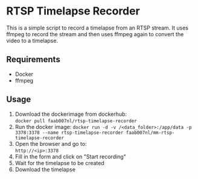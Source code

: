 # RTSP Timelapse Recorder

This is a simple script to record a timelapse from an RTSP stream. It uses ffmpeg to record the stream and then uses ffmpeg again to convert the video to a timelapse.

## Requirements
- Docker
- ffmpeg

## Usage
1. Download the dockerimage from dockerhub:  
   `docker pull faab007nl/rtsp-timelapse-recorder`
2. Run the docker image: 
   `docker run -d -v /<data_folder>:/app/data -p 3378:3378 --name rtsp-timelapse-recorder faab007nl/mm-rtsp-timelapse-recorder`
3. Open the browser and go to:  
   `http://<ip>:3378`
4. Fill in the form and click on "Start recording"
5. Wait for the timelapse to be created
6. Download the timelapse